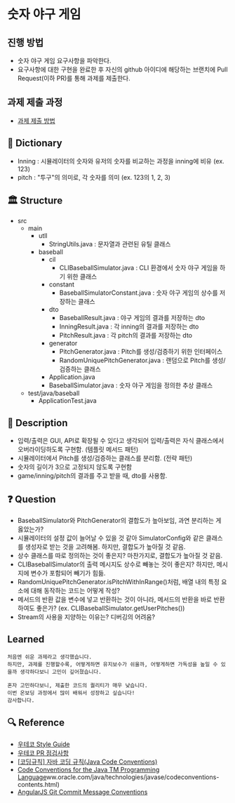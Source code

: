 # 숫자 야구 게임
## 진행 방법
* 숫자 야구 게임 요구사항을 파악한다.
* 요구사항에 대한 구현을 완료한 후 자신의 github 아이디에 해당하는 브랜치에 Pull Request(이하 PR)를 통해 과제를 제출한다.

## 과제 제출 과정
* [과제 제출 방법](https://github.com/next-step/nextstep-docs/tree/master/precourse)

## 📘 Dictionary
- Inning : 시뮬레이터의 숫자와 유저의 숫자를 비교하는 과정을 inning에 비유 (ex. 123)
- pitch : "투구"의 의미로, 각 숫자를 의미 (ex. 123의 1, 2, 3)

## 🏛️ Structure
  - src
    - main
      - utll
        - StringUtils.java : 문자열과 관련된 유틸 클래스
      - baseball
        - cil
          - CLIBaseballSimulator.java : CLI 환경에서 숫자 야구 게임을 하기 위한 클래스
        - constant
          - BaseballSimulatorConstant.java : 숫자 야구 게임의 상수를 저장하는 클래스
        - dto
          - BaseballResult.java : 야구 게임의 결과를 저장하는 dto
          - InningResult.java : 각 inning의 결과를 저장하는 dto
          - PitchResult.java : 각 pitch의 결과를 저장하는 dto
        - generator
          - PitchGenerator.java : Pitch를 생성/검증하기 위한 인터페이스 
          - RandomUniquePitchGenerator.java : 랜덤으로 Pitch를 생성/검증하는 클래스
        - Application.java
        - BaseballSimulator.java : 숫자 야구 게임을 정의한 추상 클래스
    - test/java/baseball
      - ApplicationTest.java
      
## 📄 Description
  - 입력/출력은 GUI, API로 확장될 수 있다고 생각되어 입력/출력은 자식 클래스에서 오버라이딩하도록 구현함. (템플릿 메서드 패턴)
  - 시뮬레이터에서 Pitch를 생성/검증하는 클래스를 분리함. (전략 패턴)
  - 숫자의 길이가 3으로 고정되지 않도록 구현함
  - game/inning/pitch의 결과를 주고 받을 때, dto를 사용함.

## ❓ Question
  - BaseballSimulator와 PitchGenerator의 결합도가 높아보임, 과연 분리하는 게 옳았는가?
  - 시뮬레이터의 설정 값이 늘어날 수 있을 것 같아 SimulatorConfig와 같은 클래스를 생성자로 받는 것을 고려해봄. 하지만, 결합도가 높아질 것 같음.
  - 상수 클래스를 따로 정의하는 것이 좋은지? 마찬가지로, 결합도가 높아질 것 같음. 
  - CLIBaseballSimulator의 출력 메시지도 상수로 빼놓는 것이 좋은지? 하지만, 메시지에 변수가 포함되어 빼기가 힘듦. 
  - RandomUniquePitchGenerator.isPitchWithInRange()처럼, 배열 내의 특정 요소에 대해 동작하는 코드는 어떻게 작성?
  - 메서드의 반환 값을 변수에 넣고 반환하는 것이 아니라, 메서드의 반환을 바로 반환하여도 좋은가? (ex. CLIBaseballSimulator.getUserPitches())
  - Stream의 사용을 지양하는 이유는? 디버깅의 어려움?
  
## Learned
    처음엔 쉬운 과제라고 생각했습니다.
    하지만, 과제를 진행할수록, 어떻게하면 유지보수가 쉬울까, 어떻게하면 가독성을 높일 수 있을까 생각하다보니 고민이 깊어졌습니다.

    혼자 고민하다보니, 제출한 코드의 퀄리티가 매우 낮습니다.
    이번 온보딩 과정에서 많이 배워서 성장하고 싶습니다!
    감사합니다.

## 🔍 Reference
- [우테코 Style Guide](https://github.com/woowacourse/woowacourse-docs/tree/main/styleguide/java)
- [우테코 PR 점검사항](https://github.com/woowacourse/woowacourse-docs/blob/main/cleancode/pr_checklist.md)
- [[코딩규칙] 자바 코딩 규칙(Java Code Conventions)](https://myeonguni.tistory.com/1596)
- [Code Conventions for the Java TM Programming Language](https://www.oracle.com/java/technologies/javase/codeconventions-contents.html)ww.oracle.com/java/technologies/javase/codeconventions-contents.html)
- [AngularJS Git Commit Message Conventions](https://gist.github.com/stephenparish/9941e89d80e2bc58a153)
